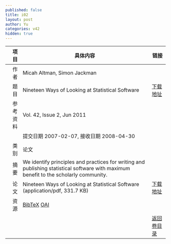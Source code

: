 ```yaml
---
published: false
title: i02
layout: post
author: Yu
categories: v42
hidden: true
---
```


| 项目 | 具体内容 | 链接 |
|---:|---|---|
| 作者 | Micah Altman, Simon Jackman| |
| 题目 |Nineteen Ways of Looking at Statistical Software | [下载地址](http://www.jstatsoft.org/v42/i02/paper) |
| 参考资料 |Vol. 42, Issue 2, Jun 2011 | |
| | 提交日期 2007-02-07, 接收日期 2008-04-30| | 
| 类别 | 论文| |
| 摘要 | We identify principles and practices for writing and publishing statistical software with maximum benefit to the scholarly community.| |
| 论文 | Nineteen Ways of Looking at Statistical Software  (application/pdf, 331.7 KB)| [下载地址](http://www.jstatsoft.org/v42/i02/paper) |
| 资源 | [BibTeX](http://www.jstatsoft.org/v42/i02/bibtex) [OAI](http://www.jstatsoft.org/oai?verb=GetRecord&identifier=oai.jstatsoft/v42/i02&prefix=oai_dc)| |
| |  | [返回卷目录]({{site.baseurl}}/volume/v42.html) |